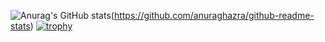 ![Anurag's GitHub stats](https://github-readme-stats.vercel.app/api?username=kevin-Abbring&show_icons=true&theme=radical)(https://github.com/anuraghazra/github-readme-stats)
[![trophy](https://github-profile-trophy.vercel.app/?username=kevin-Abbring&theme=onedark)](https://github.com/ryo-ma/github-profile-trophy)

<!--
**kevin-Abbring/kevin-Abbring** is a ✨ _special_ ✨ repository because its `README.md` (this file) appears on your GitHub profile.

Here are some ideas to get you started:

- 🔭 I’m currently working on ...
- 🌱 I’m currently learning ...
- 👯 I’m looking to collaborate on ...
- 🤔 I’m looking for help with ...
- 💬 Ask me about ...
- 📫 How to reach me: ...
- 😄 Pronouns: ...
- ⚡ Fun fact: ...
-->
